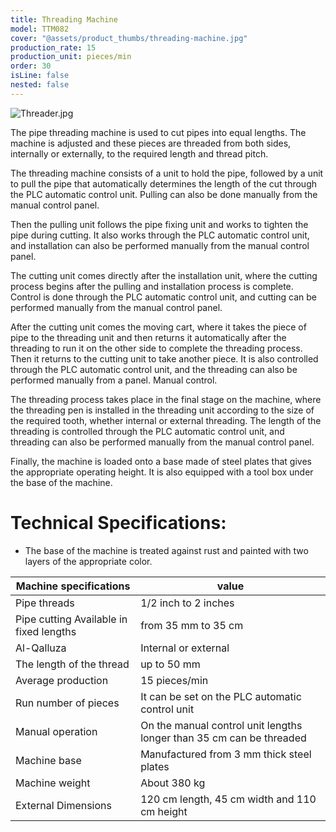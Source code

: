 ```yaml
---
title: Threading Machine
model: TTM082
cover: "@assets/product_thumbs/threading-machine.jpg"
production_rate: 15
production_unit: pieces/min
order: 30
isLine: false
nested: false
---
```


![Threader.jpg](@assets/article_images/threading-machine/threader.jpg)

The pipe threading machine is used to cut pipes into equal lengths. The machine is adjusted and these pieces are threaded from both sides, internally or externally, to the required length and thread pitch.

The threading machine consists of a unit to hold the pipe, followed by a unit to pull the pipe that automatically determines the length of the cut through the PLC automatic control unit. Pulling can also be done manually from the manual control panel.

Then the pulling unit follows the pipe fixing unit and works to tighten the pipe during cutting. It also works through the PLC automatic control unit, and installation can also be performed manually from the manual control panel.

The cutting unit comes directly after the installation unit, where the cutting process begins after the pulling and installation process is complete. Control is done through the PLC automatic control unit, and cutting can be performed manually from the manual control panel.

After the cutting unit comes the moving cart, where it takes the piece of pipe to the threading unit and then returns it automatically after the threading to run it on the other side to complete the threading process. Then it returns to the cutting unit to take another piece. It is also controlled through the PLC automatic control unit, and the threading can also be performed manually from a panel. Manual control.

The threading process takes place in the final stage on the machine, where the threading pen is installed in the threading unit according to the size of the required tooth, whether internal or external threading. The length of the threading is controlled through the PLC automatic control unit, and threading can also be performed manually from the manual control panel.

Finally, the machine is loaded onto a base made of steel plates that gives the appropriate operating height. It is also equipped with a tool box under the base of the machine.

# Technical Specifications:

-   The base of the machine is treated against rust and painted with two layers of the appropriate color.

| Machine specifications                  | value                                                                |
| --------------------------------------- | -------------------------------------------------------------------- |
| Pipe threads                            | 1/2 inch to 2 inches                                                 |
| Pipe cutting Available in fixed lengths | from 35 mm to 35 cm                                                  |
| Al-Qalluza                              | Internal or external                                                 |
| The length of the thread                | up to 50 mm                                                          |
| Average production                      | 15 pieces/min                                                        |
| Run number of pieces                    | It can be set on the PLC automatic control unit                      |
| Manual operation                        | On the manual control unit lengths longer than 35 cm can be threaded |
| Machine base                            | Manufactured from 3 mm thick steel plates                            |
| Machine weight                          | About 380 kg                                                         |
| External Dimensions                     | 120 cm length, 45 cm width and 110 cm height                         |
